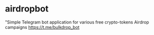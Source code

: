 # airdropbot
"Simple Telegram bot application for various free crypto-tokens Airdrop campaigns https://t.me/bulkdrop_bot
